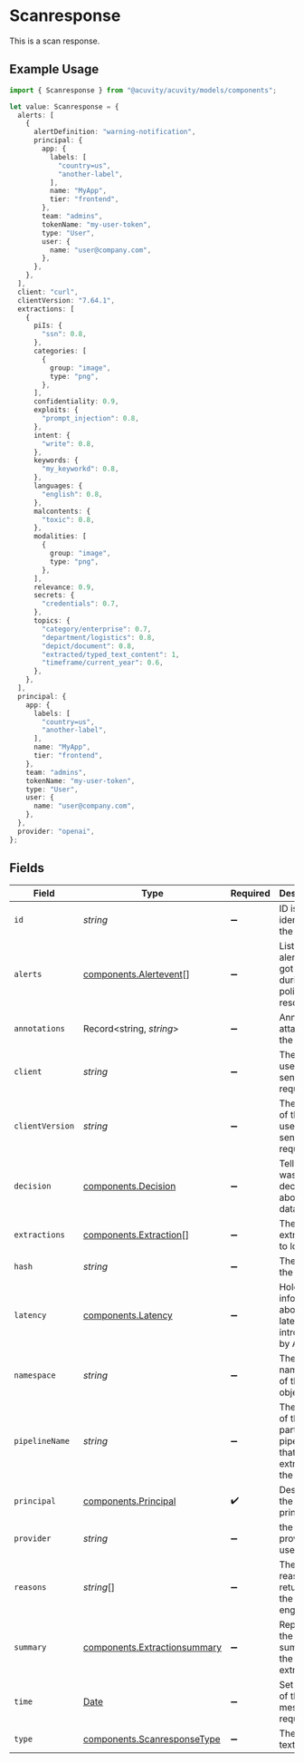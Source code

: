 # Scanresponse

This is a scan response.

## Example Usage

```typescript
import { Scanresponse } from "@acuvity/acuvity/models/components";

let value: Scanresponse = {
  alerts: [
    {
      alertDefinition: "warning-notification",
      principal: {
        app: {
          labels: [
            "country=us",
            "another-label",
          ],
          name: "MyApp",
          tier: "frontend",
        },
        team: "admins",
        tokenName: "my-user-token",
        type: "User",
        user: {
          name: "user@company.com",
        },
      },
    },
  ],
  client: "curl",
  clientVersion: "7.64.1",
  extractions: [
    {
      piIs: {
        "ssn": 0.8,
      },
      categories: [
        {
          group: "image",
          type: "png",
        },
      ],
      confidentiality: 0.9,
      exploits: {
        "prompt_injection": 0.8,
      },
      intent: {
        "write": 0.8,
      },
      keywords: {
        "my_keyworkd": 0.8,
      },
      languages: {
        "english": 0.8,
      },
      malcontents: {
        "toxic": 0.8,
      },
      modalities: [
        {
          group: "image",
          type: "png",
        },
      ],
      relevance: 0.9,
      secrets: {
        "credentials": 0.7,
      },
      topics: {
        "category/enterprise": 0.7,
        "department/logistics": 0.8,
        "depict/document": 0.8,
        "extracted/typed_text_content": 1,
        "timeframe/current_year": 0.6,
      },
    },
  ],
  principal: {
    app: {
      labels: [
        "country=us",
        "another-label",
      ],
      name: "MyApp",
      tier: "frontend",
    },
    team: "admins",
    tokenName: "my-user-token",
    type: "User",
    user: {
      name: "user@company.com",
    },
  },
  provider: "openai",
};
```

## Fields

| Field                                                                                         | Type                                                                                          | Required                                                                                      | Description                                                                                   | Example                                                                                       |
| --------------------------------------------------------------------------------------------- | --------------------------------------------------------------------------------------------- | --------------------------------------------------------------------------------------------- | --------------------------------------------------------------------------------------------- | --------------------------------------------------------------------------------------------- |
| `id`                                                                                          | *string*                                                                                      | :heavy_minus_sign:                                                                            | ID is the identifier of the object.                                                           |                                                                                               |
| `alerts`                                                                                      | [components.Alertevent](../../models/components/alertevent.md)[]                              | :heavy_minus_sign:                                                                            | List of alerts that got raised during the policy resolution.                                  |                                                                                               |
| `annotations`                                                                                 | Record<string, *string*>                                                                      | :heavy_minus_sign:                                                                            | Annotations attached to the log.                                                              |                                                                                               |
| `client`                                                                                      | *string*                                                                                      | :heavy_minus_sign:                                                                            | The client used to send the request.                                                          | curl                                                                                          |
| `clientVersion`                                                                               | *string*                                                                                      | :heavy_minus_sign:                                                                            | The version of the client used to send the request.                                           | 7.64.1                                                                                        |
| `decision`                                                                                    | [components.Decision](../../models/components/decision.md)                                    | :heavy_minus_sign:                                                                            | Tell what was the decision about the data.                                                    |                                                                                               |
| `extractions`                                                                                 | [components.Extraction](../../models/components/extraction.md)[]                              | :heavy_minus_sign:                                                                            | The extractions to log.                                                                       |                                                                                               |
| `hash`                                                                                        | *string*                                                                                      | :heavy_minus_sign:                                                                            | The hash of the input.                                                                        |                                                                                               |
| `latency`                                                                                     | [components.Latency](../../models/components/latency.md)                                      | :heavy_minus_sign:                                                                            | Holds information about latencies introduced by Apex.                                         |                                                                                               |
| `namespace`                                                                                   | *string*                                                                                      | :heavy_minus_sign:                                                                            | The namespace of the object.                                                                  |                                                                                               |
| `pipelineName`                                                                                | *string*                                                                                      | :heavy_minus_sign:                                                                            | The name of the particular pipeline that extracted the text.                                  |                                                                                               |
| `principal`                                                                                   | [components.Principal](../../models/components/principal.md)                                  | :heavy_check_mark:                                                                            | Describe the principal.                                                                       |                                                                                               |
| `provider`                                                                                    | *string*                                                                                      | :heavy_minus_sign:                                                                            | the provider to use.                                                                          | openai                                                                                        |
| `reasons`                                                                                     | *string*[]                                                                                    | :heavy_minus_sign:                                                                            | The various reasons returned by the policy engine.                                            |                                                                                               |
| `summary`                                                                                     | [components.Extractionsummary](../../models/components/extractionsummary.md)                  | :heavy_minus_sign:                                                                            | Represents the summary of the extractions.                                                    |                                                                                               |
| `time`                                                                                        | [Date](https://developer.mozilla.org/en-US/docs/Web/JavaScript/Reference/Global_Objects/Date) | :heavy_minus_sign:                                                                            | Set the time of the message request.                                                          |                                                                                               |
| `type`                                                                                        | [components.ScanresponseType](../../models/components/scanresponsetype.md)                    | :heavy_minus_sign:                                                                            | The type of text.                                                                             |                                                                                               |